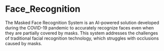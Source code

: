 # Face_Recognition
The Masked Face Recognition System is an AI-powered solution developed during the COVID-19 pandemic to accurately recognize faces even when they are partially covered by masks. This system addresses the challenges of traditional facial recognition technology, which struggles with occlusions caused by masks.
